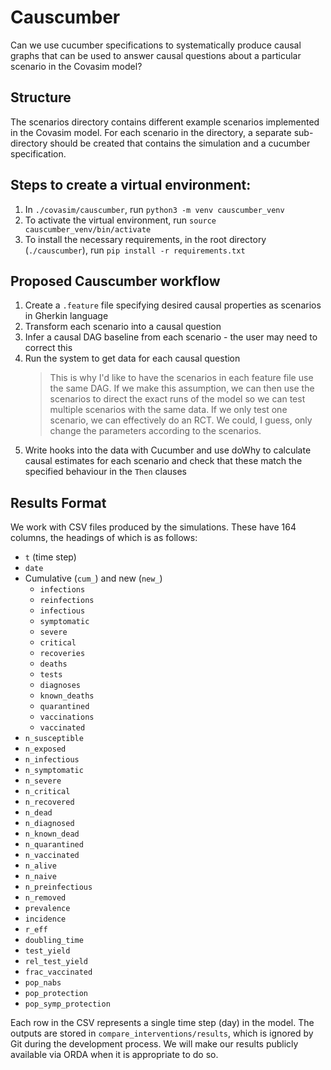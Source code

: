 # Causcumber
Can we use cucumber specifications to systematically produce causal graphs that can be used to answer causal questions about a particular scenario in the Covasim model?

## Structure
The scenarios directory contains different example scenarios implemented in the Covasim model. For each scenario in the directory, a separate sub-directory should be created that contains the simulation and a cucumber specification.

## Steps to create a virtual environment:
1. In `./covasim/causcumber`, run `python3 -m venv causcumber_venv`
2. To activate the virtual environment, run `source causcumber_venv/bin/activate`
3. To install the necessary requirements, in the root directory (`./causcumber`), run `pip install -r requirements.txt`


## Proposed Causcumber workflow
1. Create a `.feature` file specifying desired causal properties as scenarios in Gherkin language
2. Transform each scenario into a causal question
3. Infer a causal DAG baseline from each scenario - the user may need to correct this
4. Run the system to get data for each causal question
   >This is why I'd like to have the scenarios in each feature file use the same DAG. If we make this assumption, we can then use the scenarios to direct the exact runs of the model so we can test multiple scenarios with the same data. If we only test one scenario, we can effectively do an RCT. We could, I guess, only change the parameters according to the scenarios.
5. Write hooks into the data with Cucumber and use doWhy to calculate causal estimates for each scenario and check that these match the specified behaviour in the `Then` clauses

## Results Format
We work with CSV files produced by the simulations. These have 164 columns, the headings of which is as follows:
- `t` (time step)
- `date`
- Cumulative (`cum_`) and new (`new_`)
  - `infections`
  - `reinfections`
  - `infectious`
  - `symptomatic`
  - `severe`
  - `critical`
  - `recoveries`
  - `deaths`
  - `tests`
  - `diagnoses`
  - `known_deaths`
  - `quarantined`
  - `vaccinations`
  - `vaccinated`
- `n_susceptible`
- `n_exposed`
- `n_infectious`
- `n_symptomatic`
- `n_severe`
- `n_critical`
- `n_recovered`
- `n_dead`
- `n_diagnosed`
- `n_known_dead`
- `n_quarantined`
- `n_vaccinated`
- `n_alive`
- `n_naive`
- `n_preinfectious`
- `n_removed`
- `prevalence`
- `incidence`
- `r_eff`
- `doubling_time`
- `test_yield`
- `rel_test_yield`
- `frac_vaccinated`
- `pop_nabs`
- `pop_protection`
- `pop_symp_protection`

Each row in the CSV represents a single time step (day) in the model. The outputs are stored in `compare_interventions/results`, which is ignored by Git during the development process. We will make our results publicly available via ORDA when it is appropriate to do so.
